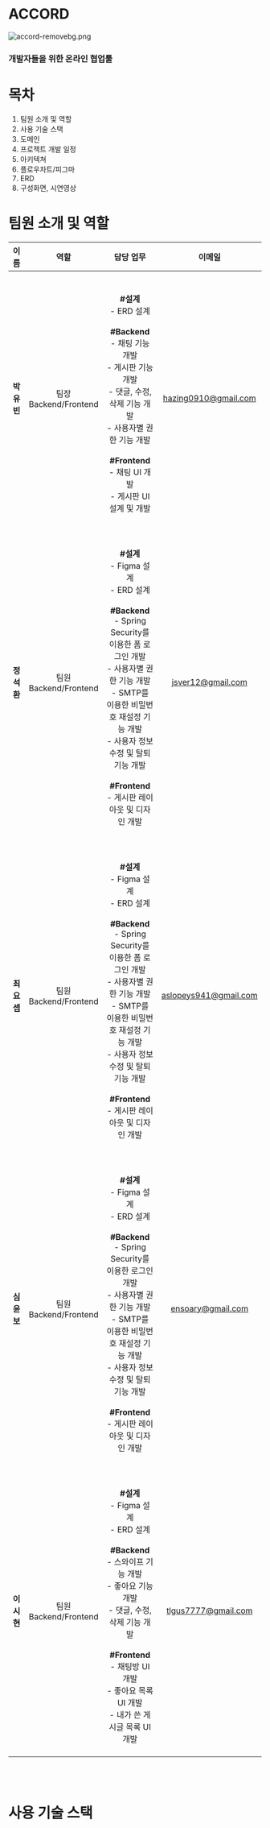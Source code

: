 # ACCORD
![accord-removebg.png](attachment:fc27ba58-a04e-4be9-a87d-eea32faf799d:accord-removebg.png)

### 개발자들을 위한 온라인 협업툴

# 목차
1. 팀원 소개 및 역할
2. 사용 기술 스택
3. 도메인
4. 프로젝트 개발 일정
5. 아키텍쳐
6. 플로우차트/피그마
7. ERD
8. 구성화면, 시연영상

# 팀원 소개 및 역할
<table>
<thead>
<tr>
<th style="text-align: center;">이름</th>
<th style="text-align: center;">역할</th>
<th style="text-align: center;">담당 업무</th>
<th style="text-align: center;">이메일</th>
</tr>
</thead>
<tbody>
<tr>
<td style="text-align: center;"><b>박유빈</b></td>
<td style="text-align: center;">팀장 <br> Backend/Frontend</td>
<td style="text-align: center;">
<b><br><br>#설계</b><br>- ERD 설계<br><br>
<b>#Backend</b><br>- 채팅 기능 개발<br>- 게시판 기능 개발<br>- 댓글, 수정, 삭제 기능 개발<br>- 사용자별 권한 기능 개발<br><br>
<b>#Frontend</b><br>- 채팅 UI 개발<br>- 게시판 UI 설계 및 개발<br> <br> 
</td>
<td style="text-align: center;"><a href="mailto:myh7754@naver.com">hazing0910@gmail.com</a></td>
</tr>
<tr>
<td style="text-align: center;"><b>정석환</b></td>
<td style="text-align: center;">팀원 <br> Backend/Frontend</td>
<td style="text-align: center;">
<b><br><br>#설계</b><br>- Figma 설계<br>- ERD 설계<br><br>
<b>#Backend</b><br>- Spring Security를 이용한 폼 로그인 개발<br>- 사용자별 권한 기능 개발<br>- SMTP를 이용한 비밀번호 재설정 기능 개발<br>- 사용자 정보 수정 및 탈퇴 기능 개발<br><br>
<b>#Frontend</b><br>- 게시판 레이아웃 및 디자인 개발<br> <br> 
</td>
<td style="text-align: center;"><a href="mailto:jane.smith@email.com">jsver12@gmail.com</a></td>
</tr>
<tr>
<td style="text-align: center;"><b>최요셉</b></td>
<td style="text-align: center;">팀원 <br> Backend/Frontend</td>
<td style="text-align: center;">
<b><br><br>#설계</b><br>- Figma 설계<br>- ERD 설계<br><br>
<b>#Backend</b><br>- Spring Security를 이용한 폼 로그인 개발<br>- 사용자별 권한 기능 개발<br>- SMTP를 이용한 비밀번호 재설정 기능 개발<br>- 사용자 정보 수정 및 탈퇴 기능 개발<br><br>
<b>#Frontend</b><br>- 게시판 레이아웃 및 디자인 개발<br> <br> 
</td>
<td style="text-align: center;"><a href="mailto:jane.smith@email.com">aslopeys941@gmail.com</a></td>
</tr>
<tr>
<td style="text-align: center;"><b>심윤보</b></td>
<td style="text-align: center;">팀원 <br> Backend/Frontend</td>
<td style="text-align: center;">
<b><br><br>#설계</b><br>- Figma 설계<br>- ERD 설계<br><br>
<b>#Backend</b><br>- Spring Security를 이용한 로그인 개발<br>- 사용자별 권한 기능 개발<br>- SMTP를 이용한 비밀번호 재설정 기능 개발<br>- 사용자 정보 수정 및 탈퇴 기능 개발<br><br>
<b>#Frontend</b><br>- 게시판 레이아웃 및 디자인 개발<br> <br> 
</td>
<td style="text-align: center;"><a href="mailto:jane.smith@email.com">ensoary@gmail.com</a></td>
</tr>
<tr>
<td style="text-align: center;"><b>이시현</b></td>
<td style="text-align: center;">팀원 <br> Backend/Frontend</td>
<td style="text-align: center;">
<b><br><br>#설계</b><br>- Figma 설계<br>- ERD 설계<br><br>
<b>#Backend</b><br>- 스와이프 기능 개발<br>- 좋아요 기능 개발<br>- 댓글, 수정, 삭제 기능 개발<br><br>
<b>#Frontend</b><br>- 채팅방 UI 개발<br>- 좋아요 목록 UI 개발<br>- 내가 쓴 게시글 목록 UI 개발 <br> <br> 
</td>
<td style="text-align: center;"><a href="mailto:alice.johnson@email.com">tlgus7777@gmail.com</a></td>
</tr>
</tbody>
</table>
<br>
<br>

# 사용 기술 스택
